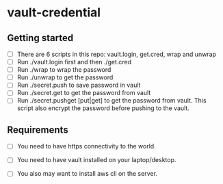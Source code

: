 # vault-credential

## Getting started

- [ ] There are 6 scripts in this repo:  vault.login, get.cred, wrap and unwrap
- [ ] Run ./vault.login first and then ./get.cred
- [ ] Run ./wrap <password> to wrap the password
- [ ] Run ./unwrap <wrap-token> to get the password
- [ ] Run ./secret.push <path password> to save password in vault
- [ ] Run ./secret.get <path> to get the password from vault
- [ ] Run ./secret.pushget [put|get] <path password> to get the password from vault.  This script also encrypt the password before pushing to the vault.

## Requirements

- [ ] You need to have https connectivity to the world.
- [ ] You need to have vault installed on your laptop/desktop.
- [ ] You also may want to install aws cli on the server.

